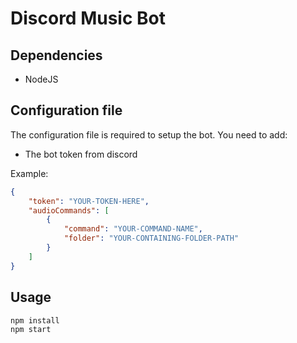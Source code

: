 # Discord Music Bot

## Dependencies
- NodeJS

## Configuration file
The configuration file is required to setup the bot. You need to add:
- The bot token from discord

Example:
```json
{
	"token": "YOUR-TOKEN-HERE",
	"audioCommands": [
		{
			"command": "YOUR-COMMAND-NAME",
			"folder": "YOUR-CONTAINING-FOLDER-PATH"
		}
	]
}
```

## Usage
    npm install
	npm start
